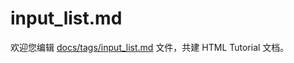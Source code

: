 input_list.md
===

欢迎您编辑 <a target="__blank" href="https://github.com/jaywcjlove/html-tutorial/blob/master/docs/tags/input_list.md">docs/tags/input_list.md</a> 文件，共建 HTML Tutorial 文档。